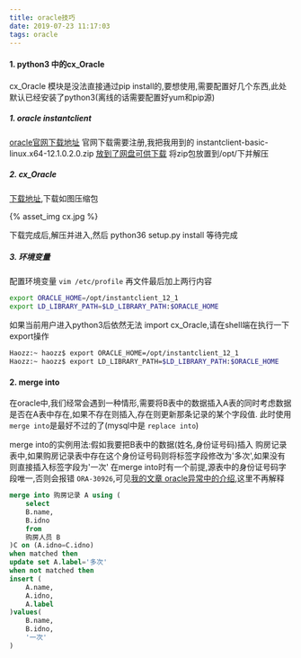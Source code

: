 ```yaml
---
title: oracle技巧
date: 2019-07-23 11:17:03
tags: oracle
---
```



#### 1. python3 中的cx_Oracle

cx_Oracle 模块是没法直接通过pip install的,要想使用,需要配置好几个东西,此处默认已经安装了python3(离线的话需要配置好yum和pip源)

##### 1. oracle instantclient

[oracle官网下载地址](https://www.oracle.com/technetwork/cn/topics/linuxx86-64soft-095635-zhs.html)
官网下载需要注册,我把我用到的 instantclient-basic-linux.x64-12.1.0.2.0.zip [放到了网盘可供下载]()
将zip包放置到/opt/下并解压

##### 2. cx_Oracle 

[下载地址](https://pypi.org/project/cx-Oracle/),下载如图压缩包

{% asset_img cx.jpg %}

下载完成后,解压并进入,然后 python36 setup.py install 等待完成

##### 3. 环境变量

配置环境变量 `vim /etc/profile`
再文件最后加上两行内容
```bash
export ORACLE_HOME=/opt/instantclient_12_1
export LD_LIBRARY_PATH=$LD_LIBRARY_PATH:$ORACLE_HOME
```

如果当前用户进入python3后依然无法 import cx_Oracle,请在shell端在执行一下export操作

```bash
Haozz:~ haozz$ export ORACLE_HOME=/opt/instantclient_12_1
Haozz:~ haozz$ export LD_LIBRARY_PATH=$LD_LIBRARY_PATH:$ORACLE_HOME
```

#### 2. merge into

在oracle中,我们经常会遇到一种情形,需要将B表中的数据插入A表的同时考虑数据是否在A表中存在,如果不存在则插入,存在则更新那条记录的某个字段值.
此时使用`merge into`是最好不过的了(mysql中是 `replace into`)

merge into的实例用法:假如我要把B表中的数据(姓名,身份证号码)插入 购房记录 表中,如果购房记录表中存在这个身份证号码则将标签字段修改为'多次',如果没有则直接插入标签字段为'一次'
在merge into时有一个前提,源表中的身份证号码字段唯一,否则会报错 `ORA-30926`,可见[我的文章 oracle异常中的介绍](http://besthao.cn/2018/12/19/oracle/),这里不再解释

```sql
merge into 购房记录 A using (
    select 
    B.name,
    B.idno 
    from
    购房人员 B
)C on (A.idno=C.idno)
when matched then 
update set A.label='多次' 
when not matched then 
insert (
    A.name,
    A.idno,
    A.label
)values(
    B.name,
    B.idno,
    '一次'
)
```


